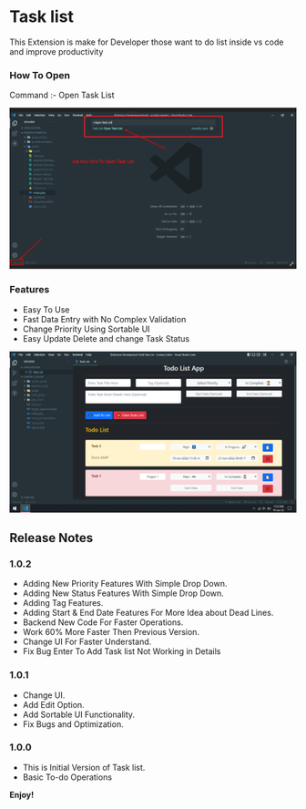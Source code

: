 
# Task list

This Extension is make for Developer those want to do list inside vs code and improve productivity

### How To Open

Command :- Open Task List

![How To Open Image 1](https://raw.githubusercontent.com/Harshil-Kaneria/VS-Code-Tasklist/main/img/tl_both.png)

### Features
- Easy To Use
- Fast Data Entry with No Complex Validation
- Change Priority Using Sortable UI 
- Easy Update Delete and change Task Status

![How To Open Image 2](https://raw.githubusercontent.com/Harshil-Kaneria/VS-Code-Tasklist/main/img/tl3.png)


## Release Notes

### 1.0.2
- Adding New Priority Features With Simple Drop Down.
- Adding New Status Features With Simple Drop Down.
- Adding Tag Features.
- Adding Start & End Date Features For More Idea about Dead Lines.
- Backend New Code For Faster Operations.
- Work 60% More Faster Then Previous Version.
- Change UI For Faster Understand.
- Fix Bug Enter To Add Task list Not Working in Details

### 1.0.1
- Change UI.
- Add Edit Option.
- Add Sortable UI Functionality.
- Fix Bugs and Optimization.

### 1.0.0
- This is Initial Version of Task list.
- Basic To-do Operations

**Enjoy!**